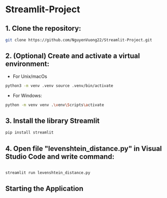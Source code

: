 # Streamlit-Project
## 1. Clone the repository: 

```bash
git clone https://github.com/NguyenVuong22/Streamlit-Project.git
```

## 2. (Optional) Create and activate a virtual environment: 
- For Unix/macOs
```bash
python3 -m venv .venv source .venv/bin/activate
```
- For Windows:

```bash
python -m venv venv .\venv\Scripts\activate
```

## 3. Install the library Streamlit

```bash
pip install streamlit
```
## 4. Open file "levenshtein_distance.py" in Visual Studio Code and write command:

```bash

streamlit run levenshtein_distance.py
```
## Starting the Application
